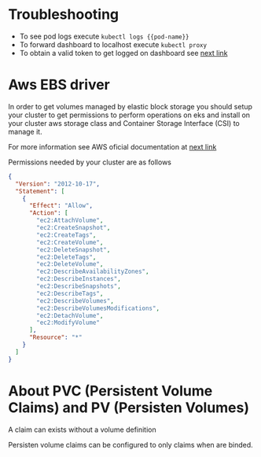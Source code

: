 # Troubleshooting

- To see pod logs execute `kubectl logs {{pod-name}}`
- To forward dashboard to localhost execute `kubectl proxy`
- To obtain a valid token to get logged on dashboard see [next link]([https://github.com/kubernetes/dashboard/blob/master/docs/user/access-control/creating-sample-user.md)

# Aws EBS driver

In order to get volumes managed by elastic block storage you should setup your cluster
to get permissions to perform operations on eks and install on your cluster aws storage class
and Container Storage Interface (CSI) to manage it.

For more information see AWS oficial documentation at [next link](https://github.com/kubernetes-sigs/aws-ebs-csi-driver/blob/master/docs/install.md)

Permissions needed by your cluster are as follows

```json
{
  "Version": "2012-10-17",
  "Statement": [
    {
      "Effect": "Allow",
      "Action": [
        "ec2:AttachVolume",
        "ec2:CreateSnapshot",
        "ec2:CreateTags",
        "ec2:CreateVolume",
        "ec2:DeleteSnapshot",
        "ec2:DeleteTags",
        "ec2:DeleteVolume",
        "ec2:DescribeAvailabilityZones",
        "ec2:DescribeInstances",
        "ec2:DescribeSnapshots",
        "ec2:DescribeTags",
        "ec2:DescribeVolumes",
        "ec2:DescribeVolumesModifications",
        "ec2:DetachVolume",
        "ec2:ModifyVolume"
      ],
      "Resource": "*"
    }
  ]
}
```

# About PVC (Persistent Volume Claims) and PV (Persisten Volumes)

A claim can exists without a volume definition

Persisten volume claims can be configured to only claims when are binded.
